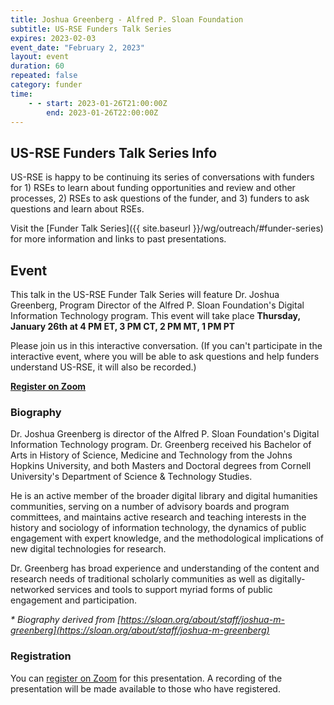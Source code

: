 ```yaml
---
title: Joshua Greenberg - Alfred P. Sloan Foundation
subtitle: US-RSE Funders Talk Series
expires: 2023-02-03
event_date: "February 2, 2023"
layout: event
duration: 60
repeated: false
category: funder
time:
    - - start: 2023-01-26T21:00:00Z
        end: 2023-01-26T22:00:00Z
---
```


## US-RSE Funders Talk Series Info

US-RSE is happy to be continuing its series of conversations with funders for 1) RSEs to learn about funding opportunities and review and other processes, 2) RSEs to ask questions of the funder, and 3) funders to ask questions and learn about RSEs.  

Visit the [Funder Talk Series]({{ site.baseurl }}/wg/outreach/#funder-series) for more information and links to past presentations.

## Event

This talk in the US-RSE Funder Talk Series will feature Dr. Joshua Greenberg, Program Director of the Alfred P. Sloan Foundation's Digital Information Technology program. This event will take place **Thursday, January 26th at 4 PM ET, 3 PM CT, 2 PM MT, 1 PM PT**

Please join us in this interactive conversation. (If you can't participate in the interactive event, where you will be able to ask questions and help funders understand US-RSE, it will also be recorded.)

[**Register on Zoom**](https://boisestate.zoom.us/meeting/register/tJcuf-msqT0qGtPEoU7R8k1lR3Octr3ymY3P)


### Biography

Dr. Joshua Greenberg is director of the Alfred P. Sloan Foundation's Digital Information Technology program.  Dr. Greenberg received his Bachelor of Arts in History of Science, Medicine and Technology from the Johns Hopkins University, and both Masters and Doctoral degrees from Cornell University's Department of Science & Technology Studies.

He is an active member of the broader digital library and digital humanities communities, serving on a number of advisory boards and program committees, and maintains active research and teaching interests in the history and sociology of information technology, the dynamics of public engagement with expert knowledge, and the methodological implications of new digital technologies for research.

Dr. Greenberg has broad experience and understanding of the content and research needs of traditional scholarly communities as well as digitally-networked services and tools to support myriad forms of public engagement and participation.

_* Biography derived from [https://sloan.org/about/staff/joshua-m-greenberg](https://sloan.org/about/staff/joshua-m-greenberg)_


### Registration

You can [register on Zoom](https://boisestate.zoom.us/meeting/register/tJcuf-msqT0qGtPEoU7R8k1lR3Octr3ymY3P) for this presentation.  A recording of the presentation will be made available to those who have registered.

